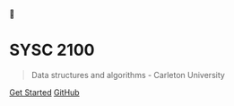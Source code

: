 :full_moon_with_face:

# SYSC 2100

> Data structures and algorithms - Carleton University

[Get Started](recursion.md)
[GitHub](https://github.com/sammytripp)